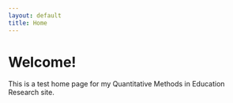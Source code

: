 ```yaml
---
layout: default
title: Home
---
```


# Welcome!

This is a test home page for my Quantitative Methods in Education Research site.
